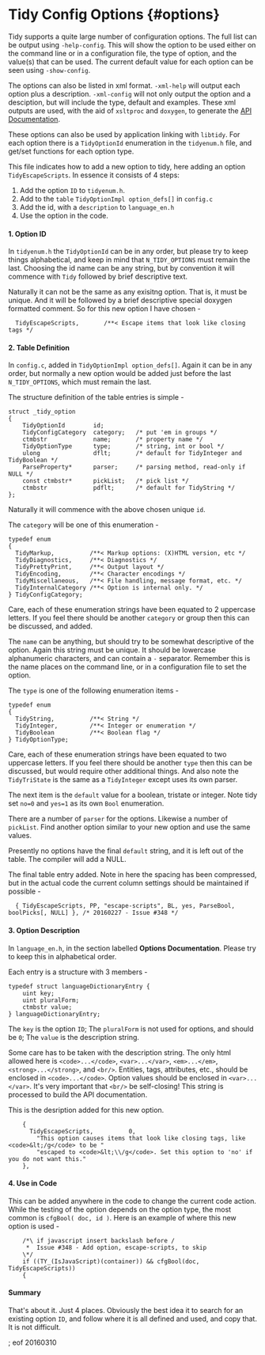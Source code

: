 # Tidy Config Options {#options}

Tidy supports a quite large number of configuration options. The full list can be output using `-help-config`. This will show the option to be used either on the command line or in a configuration file, the type of option, and the value(s) that can be used. The current default value for each option can be seen using `-show-config`.

The options can also be listed in xml format. `-xml-help` will output each option plus a description. `-xml-config` will not only output the option and a desciption, but will include the type, default and examples. These xml outputs are used, with the aid of `xsltproc` and `doxygen`, to generate the [API Documentation](http://api.html-tidy.org/).

These options can also be used by application linking with `libtidy`. For each option there is a `TidyOptionId` enumeration in the `tidyenum.h` file, and get/set functions for each option type.

This file indicates how to add a new option to tidy, here adding an option `TidyEscapeScripts`. In essence it consists of 4 steps:

 1. Add the option `ID` to `tidyenum.h`.
 2. Add to the `table` `TidyOptionImpl option_defs[]` in `config.c`
 3. Add the id, with a `description` to `language_en.h`
 4. Use the option in the code.
 
#### 1. Option ID

In `tidyenum.h` the `TidyOptionId` can be in any order, but please try to keep things alphabetical, and keep in mind that `N_TIDY_OPTIONS` must remain the last. Choosing the id name can be any string, but by convention it will commence with `Tidy` followed by brief descriptive text.

Naturally it can not be the same as any exisitng option. That is, it must be unique. And it will be followed by a brief descriptive special doxygen formatted comment. So for this new option I have chosen -

~~~
  TidyEscapeScripts,       /**< Escape items that look like closing tags */
~~~

#### 2. Table Definition

In `config.c`, added in `TidyOptionImpl option_defs[]`. Again it can be in any order, but normally a new option would be added just before the last `N_TIDY_OPTIONS`, which must remain the last.

The structure definition of the table entries is simple -

~~~
struct _tidy_option
{
    TidyOptionId        id;
    TidyConfigCategory  category;   /* put 'em in groups */
    ctmbstr             name;       /* property name */
    TidyOptionType      type;       /* string, int or bool */
    ulong               dflt;       /* default for TidyInteger and TidyBoolean */
    ParseProperty*      parser;     /* parsing method, read-only if NULL */
    const ctmbstr*      pickList;   /* pick list */
    ctmbstr             pdflt;      /* default for TidyString */
};
~~~

Naturally it will commence with the above chosen unique `id`.

The `category` will be one of this enumeration -

~~~
typedef enum
{
  TidyMarkup,          /**< Markup options: (X)HTML version, etc */
  TidyDiagnostics,     /**< Diagnostics */
  TidyPrettyPrint,     /**< Output layout */
  TidyEncoding,        /**< Character encodings */
  TidyMiscellaneous,   /**< File handling, message format, etc. */
  TidyInternalCategory /**< Option is internal only. */
} TidyConfigCategory;
~~~

Care, each of these enumeration strings have been equated to 2 uppercase letters. If you feel there should be another `category` or group then this can be discussed, and added.

The `name` can be anything, but should try to be somewhat descriptive of the option. Again this string must be unique. It should be lowercase alphanumeric characters, and can contain a `-` separator. Remember this is the name places on the command line, or in a configuration file to set the option.

The `type` is one of the following enumeration items -

~~~
typedef enum
{
  TidyString,          /**< String */
  TidyInteger,         /**< Integer or enumeration */
  TidyBoolean          /**< Boolean flag */
} TidyOptionType;
~~~

Care, each of these enumeration strings have been equated to two uppercase letters. If you feel there should be another `type` then this can be discussed, but would require other additional things. And also note the `TidyTriState` is the same as a `TidyInteger` except uses its own parser.

The next item is the `default` value for a boolean, tristate or integer. Note tidy set `no=0` and `yes=1` as its own `Bool` enumeration.

There are a number of `parser` for the options. Likewise a number of `pickList`. Find another option similar to your new option and use the same values.

Presently no options have the final `default` string, and it is left out of the table. The compiler will add a NULL.

The final table entry added. Note in here the spacing has been compressed, but in the actual code the current column settings should be maintained if possible -

~~~
  { TidyEscapeScripts, PP, "escape-scripts", BL, yes, ParseBool, boolPicks[, NULL] }, /* 20160227 - Issue #348 */
~~~

#### 3. Option Description

In `language_en.h`, in the section labelled **Options Documentation**. Please try to keep this in alphabetical order.

Each entry is a structure with 3 members -
~~~
typedef struct languageDictionaryEntry {
    uint key;
    uint pluralForm;
    ctmbstr value;
} languageDictionaryEntry;
~~~

The `key` is the option `ID`; The `pluralForm` is not used for options, and should be `0`; The `value` is the description string.

Some care has to be taken with the description string. The only html allowed here is `<code>...</code>`, `<var>...</var>`, `<em>...</em>`, `<strong>...</strong>`, and `<br/>`. Entities, tags, attributes, etc., should be enclosed in `<code>...</code>`. Option values should be enclosed in `<var>...</var>`. It's very important that `<br/>` be self-closing! This string is processed to build the API documentation.

This is the desription added for this new option.

~~~
    {
      TidyEscapeScripts,          0,
        "This option causes items that look like closing tags, like <code>&lt;/g</code> to be "
        "escaped to <code>&lt;\\/g</code>. Set this option to 'no' if you do not want this."
    },
~~~

#### 4. Use in Code

This can be added anywhere in the code to change the current code action. While the testing of the option depends on the option type, the most common is `cfgBool( doc, id )`. Here is an example of where this new option is used -

~~~
    /*\ if javascript insert backslash before / 
     *  Issue #348 - Add option, escape-scripts, to skip
    \*/
    if ((TY_(IsJavaScript)(container)) && cfgBool(doc, TidyEscapeScripts))
    {
~~~

#### Summary

That's about it. Just 4 places. Obviously the best idea it to search for an existing option `ID`, and follow where it is all defined and used, and copy that. It is not difficult.

; eof 20160310

